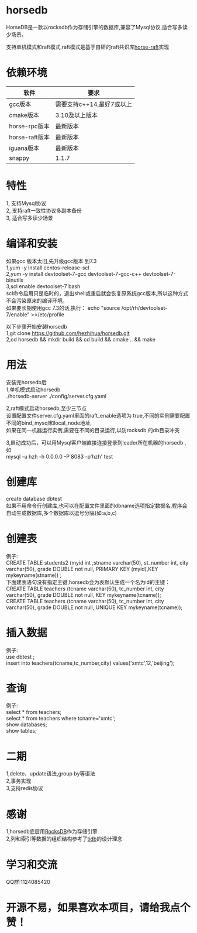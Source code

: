 # horsedb
HorseDB是一款以rocksdb作为存储引擎的数据库,兼容了Mysql协议,适合写多读少场景。

支持单机模式和raft模式,raft模式是基于自研的raft共识库[horse-raft](https://github.com/hezhihua/horse-raft)实现

# 依赖环境
| 软件	 | 要求 |
| ----- | ----- |
| gcc版本 | 需要支持c++14,最好7或以上 |
| cmake版本 | 3.10及以上版本 |
| horse-rpc版本 |  最新版本 |
| horse-raft版本 |  最新版本 |
| iguana版本 | 最新版本 |
| snappy | 1.1.7 |
# 特性
1, 支持Mysql协议  
2, 支持raft一致性协议多副本备份   
3, 适合写多读少场景  



# 编译和安装  
如果gcc 版本太旧,先升级gcc版本 到7.3    
1,yum -y install centos-release-scl     
2,yum -y install devtoolset-7-gcc devtoolset-7-gcc-c++ devtoolset-7-binutils   
3,scl enable devtoolset-7 bash  
scl命令启用只是临时的，退出shell或重启就会恢复原系统gcc版本,所以这种方式不会污染原来的编译环境。  
如果要长期使用gcc 7.3的话,执行：
echo "source /opt/rh/devtoolset-7/enable" >>/etc/profile   

以下步骤开始安装horsedb   
1,git clone https://github.com/hezhihua/horsedb.git  
2,cd horsedb && mkdir build && cd build && cmake ..  && make 

# 用法  

安装完horsedb后  
1,单机模式启动horsedb  
  ./horsedb-server ./config/server.cfg.yaml    
  
2,raft模式启动horsedb,至少三节点   
  设置配置文件server.cfg.yaml里面的raft_enable选项为 true,不同的实例需要配置不同的bind_mysql和local_node地址,  
  如果在同一机器运行实例,需要在不同的目录运行,以防rocksdb 的db目录冲突
  
3,启动成功后，可以用Mysql客户端直接连接登录到leader所在机器的horsedb ,如   
mysql  -u hzh -h 0.0.0.0  -P 8083 -p'hzh' test   

# 创建库  
create database dbtest  
如果不用命令行创建库,也可以在配置文件里面的dbname选项指定数据名,程序会自动生成数据库,多个数据库以逗号分隔(如:a,b,c)  
  
# 创建表
  
例子:  
CREATE TABLE students2 (myid int ,stname varchar(50), st_number int, city varchar(50), grade DOUBLE not null,  PRIMARY KEY (myid),KEY mykeyname(stname))	;	  
下面建表语句没有指定主键,horsedb会为表默认生成一个名为id的主键：  
CREATE TABLE teachers (tcname varchar(50), tc_number int, city varchar(50), grade DOUBLE not null,  KEY mykeyname(tcname));  
CREATE TABLE teachers (tcname varchar(50), tc_number int, city varchar(50), grade DOUBLE not null, UNIQUE KEY mykeyname(tcname));   

# 插入数据 
例子:  
use dbtest  ;  
insert into teachers(tcname,tc_number,city) values('xmtc',12,'beijing');  

# 查询  
例子:  
select * from teachers;    
select * from teachers where tcname='xmtc';  
show databases;  
show tables;  

# 二期   
1,delete、update语法,group by等语法  
2,事务实现  
3,支持redis协议  

# 感谢
1,horsedb底层用[RocksDB](https://github.com/facebook/rocksdb)作为存储引擎  
2,列和索引等数据的组织结构参考了[tidb](https://github.com/pingcap/tidb)的设计理念  

# 学习和交流
QQ群:1124085420  
# 开源不易，如果喜欢本项目，请给我点个赞！  

